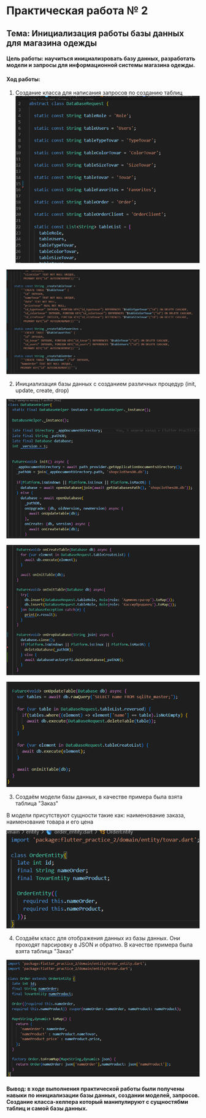 # Практическая работа № 2
## Тема: Инициализация работы базы данных для магазина одежды

#### Цель работы: научиться инициализровать базу данных, разработать модели и запросы для информационной системы магазина одежды.

#### Ход работы:

1) Создание класса для написания запросов по созданию таблиц
![DBRequest](https://github.com/ShubinAleksey/FlutterPracticeNumber1/blob/flutter_practice_2/flutter_practice_2/assets/practice2_DBrequest.png "DBRequest")

![DBRequest2](https://github.com/ShubinAleksey/FlutterPracticeNumber1/blob/flutter_practice_2/flutter_practice_2/assets/practice2_DBrequest2.png "DBRequest2")

2) Инициализация базы данных с созданием различных процедур (init, update, create, drop)

![DBHelper](https://github.com/ShubinAleksey/FlutterPracticeNumber1/blob/flutter_practice_2/flutter_practice_2/assets/practice2_DBHelper.png "DBHelper")

![DBHelper2](https://github.com/ShubinAleksey/FlutterPracticeNumber1/blob/flutter_practice_2/flutter_practice_2/assets/practice2_DBHelper2.png "DBHelper2")

![DBHelper3](https://github.com/ShubinAleksey/FlutterPracticeNumber1/blob/flutter_practice_2/flutter_practice_2/assets/practice2_DBHelper3.png "DBHelper3")

3) Создаём модели базы данных, в качестве примера была взята таблица "Заказ"

В модели присутствуют сущности такие как: наименование заказа, наименование товара и его цена

![OrderEntity](https://github.com/ShubinAleksey/FlutterPracticeNumber1/blob/flutter_practice_2/flutter_practice_2/assets/practice2_OrderEntity.png "OrderEntity")

4) Создаём класс для отображения данных из базы данных. Они проходят парсировку в JSON и обратно. В качестве примера была взята таблица "Заказ"

![OrderModel](https://github.com/ShubinAleksey/FlutterPracticeNumber1/blob/flutter_practice_2/flutter_practice_2/assets/practice2_OrderModel.png "OrderModel")

#### Вывод: в ходе выполнения практической работы были получены навыки по инициализации базы данных, создании моделей, запросов. Создание класса-хелпера который манипулируют с сущностябми таблиц и самой базы данных.
